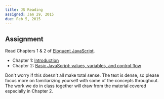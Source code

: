 ```yaml
---
title: JS Reading
assigned: Jan 29, 2015
due: Feb 5, 2015
---
```


Assignment
----------

Read Chapters 1 & 2 of [Eloquent JavaScript](http://eloquentjavascript.net/contents.html).

* Chapter 1: [Introduction](http://eloquentjavascript.net/chapter1.html)
* Chapter 2: [Basic JavaScript: values, variables, and control flow](http://eloquentjavascript.net/chapter2.html)

Don't worry if this doesn't all make total sense. The text is dense, so please focus more on familiarizing yourself with some of the concepts throughout. The work we do in class together will draw from the material covered especially in Chapter 2.
